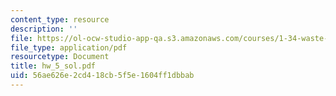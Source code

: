 ```yaml
---
content_type: resource
description: ''
file: https://ol-ocw-studio-app-qa.s3.amazonaws.com/courses/1-34-waste-containment-and-remediation-technology-spring-2004/56ae626e2cd418cb5f5e1604ff1dbbab_hw_5_sol.pdf
file_type: application/pdf
resourcetype: Document
title: hw_5_sol.pdf
uid: 56ae626e-2cd4-18cb-5f5e-1604ff1dbbab
---
```

